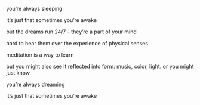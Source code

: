 you’re always sleeping

it’s just that sometimes you’re awake

but the dreams run 24/7 - they’re a part of your mind

hard to hear them over the experience of physical senses

meditation is a way to learn

but you might also see it reflected into form: music, color, light. or you might just know.

you’re always dreaming

it’s just that sometimes you’re awake
